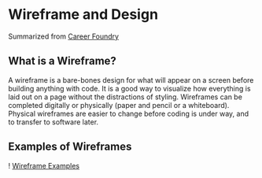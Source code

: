 # Wireframe and Design
Summarized from [Career Foundry](https://careerfoundry.com/en/blog/ux-design/how-to-create-your-first-wireframe/)
## What is a Wireframe?
A wireframe is a bare-bones design for what will appear on a screen before building anything with code. It is a good way to visualize how everything is laid out on a page without the distractions of styling. Wireframes can be completed digitally or physically (paper and pencil or a whiteboard). Physical wireframes are easier to change before coding is under way, and to transfer to software later.
## Examples of Wireframes
! [Wireframe Examples]("C:\Users\mnmas\OneDrive\Documents\WireframeExamples.png")